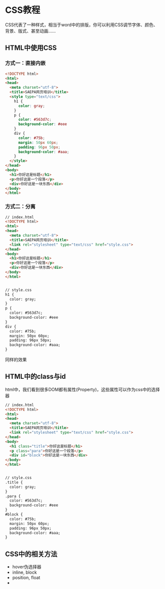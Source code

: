 # CSS教程
CSS代表了一种样式，相当于word中的排版，你可以利用CSS调节字体、颜色、背景、版式、甚至动画……
## HTML中使用CSS
### 方式一：直接内嵌
```html
<!DOCTYPE html>
<html>
<head>
  <meta charset="utf-8">
  <title>SAEPA网页培训</title>
  <style type="text/css">
    h1 {
      color: gray;
    }
    p {
      color: #563d7c;
      background-color: #eee
    }
    div {
      color: #75b;
      margin: 50px 60px;
      padding: 96px 50px;
      background-color: #aaa;
    }
  </style>
</head>
<body>
  <h1>你好这是标题</h1>
  <p>你好这是一个段落</p>
  <div>你好这是一块东西</div>
</body>
</html>
```

### 方式二：分离
```html
// index.html
<!DOCTYPE html>
<html>
<head>
  <meta charset="utf-8">
  <title>SAEPA网页培训</title>
  <link rel="stylesheet" type="text/css" href="style.css">
</head>
<body>
  <h1>你好这是标题</h1>
  <p>你好这是一个段落</p>
  <div>你好这是一块东西</div>
</body>
</html>


// style.css
h1 {
  color: gray;
}
p {
  color: #563d7c;
  background-color: #eee
}
div {
  color: #75b;
  margin: 50px 60px;
  padding: 96px 50px;
  background-color: #aaa;
}
```
同样的效果

## HTML中的class与id
html中，我们看到很多DOM都有属性(Property)，这些属性可以作为css中的选择器
```html
// index.html
<!DOCTYPE html>
<html>
<head>
  <meta charset="utf-8">
  <title>SAEPA网页培训</title>
  <link rel="stylesheet" type="text/css" href="style.css">
</head>
<body>
  <h1 class="title">你好这是标题</h1>
  <p class="para">你好这是一个段落</p>
  <div id="block">你好这是一块东西</div>
</body>
</html>


// style.css
.title {
  color: gray;
}
.para {
  color: #563d7c;
  background-color: #eee
}
#block {
  color: #75b;
  margin: 50px 60px;
  padding: 96px 50px;
  background-color: #aaa;
}
```

## CSS中的相关方法
- hover伪选择器
- inline, block
- position, float
- 
